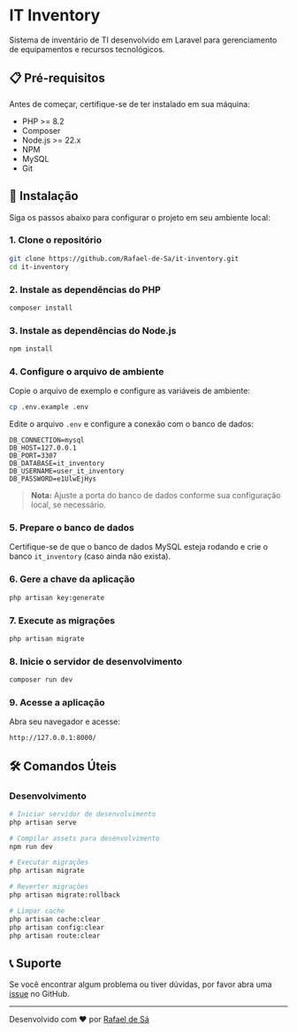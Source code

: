 # IT Inventory

Sistema de inventário de TI desenvolvido em Laravel para gerenciamento de equipamentos e recursos tecnológicos.

## 📋 Pré-requisitos

Antes de começar, certifique-se de ter instalado em sua máquina:

- PHP >= 8.2
- Composer
- Node.js >= 22.x
- NPM
- MySQL
- Git

## 🚀 Instalação

Siga os passos abaixo para configurar o projeto em seu ambiente local:

### 1. Clone o repositório

```bash
git clone https://github.com/Rafael-de-Sa/it-inventory.git
cd it-inventory
```

### 2. Instale as dependências do PHP

```bash
composer install
```

### 3. Instale as dependências do Node.js

```bash
npm install
```

### 4. Configure o arquivo de ambiente

Copie o arquivo de exemplo e configure as variáveis de ambiente:

```bash
cp .env.example .env
```

Edite o arquivo `.env` e configure a conexão com o banco de dados:

```env
DB_CONNECTION=mysql
DB_HOST=127.0.0.1
DB_PORT=3307
DB_DATABASE=it_inventory
DB_USERNAME=user_it_inventory
DB_PASSWORD=e1UlwEjHys
```

> **Nota:** Ajuste a porta do banco de dados conforme sua configuração local, se necessário.

### 5. Prepare o banco de dados

Certifique-se de que o banco de dados MySQL esteja rodando e crie o banco `it_inventory` (caso ainda não exista).

### 6. Gere a chave da aplicação

```bash
php artisan key:generate
```

### 7. Execute as migrações

```bash
php artisan migrate
```

### 8. Inicie o servidor de desenvolvimento

```bash
composer run dev
```

### 9. Acesse a aplicação

Abra seu navegador e acesse:

```
http://127.0.0.1:8000/
```

## 🛠️ Comandos Úteis

### Desenvolvimento

```bash
# Iniciar servidor de desenvolvimento
php artisan serve

# Compilar assets para desenvolvimento
npm run dev

# Executar migrações
php artisan migrate

# Reverter migrações
php artisan migrate:rollback

# Limpar cache
php artisan cache:clear
php artisan config:clear
php artisan route:clear
```

## 📞 Suporte

Se você encontrar algum problema ou tiver dúvidas, por favor abra uma [issue](https://github.com/Rafael-de-Sa/it-inventory/issues) no GitHub.

---

Desenvolvido com ❤️ por [Rafael de Sá](https://github.com/Rafael-de-Sa)
